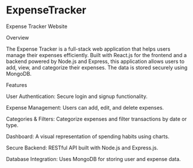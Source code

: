 # ExpenseTracker
Expense Tracker Website

Overview

The Expense Tracker is a full-stack web application that helps users manage their expenses efficiently. Built with React.js for the frontend and a backend powered by Node.js and Express, this application allows users to add, view, and categorize their expenses. The data is stored securely using MongoDB.

Features

User Authentication: Secure login and signup functionality.

Expense Management: Users can add, edit, and delete expenses.

Categories & Filters: Categorize expenses and filter transactions by date or type.

Dashboard: A visual representation of spending habits using charts.

Secure Backend: RESTful API built with Node.js and Express.js.

Database Integration: Uses MongoDB for storing user and expense data.
